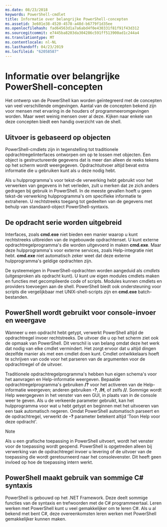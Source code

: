 ```yaml
---
ms.date: 08/23/2018
keywords: PowerShell-cmdlet
title: Informatie over belangrijke PowerShell-concepten
ms.assetid: 3e601e38-4520-4578-a48d-b6779f1d35ee
ms.openlocfilehash: fad64563d1a7a6abd4f0e430331f81f91f43d312
ms.sourcegitcommit: e7445ba8203da304286c591ff513900ad1c244a4
ms.translationtype: MT
ms.contentlocale: nl-NL
ms.lasthandoff: 04/23/2019
ms.locfileid: "62058587"
---
```

# <a name="understanding-important-powershell-concepts"></a>Informatie over belangrijke PowerShell-concepten

Het ontwerp van de PowerShell kan worden geïntegreerd met de concepten van veel verschillende omgevingen. Aantal van de concepten bekend zijn voor mensen met ervaring in de houders of programmeeromgevingen worden. Maar weet weinig mensen over al deze. Kijken naar enkele van deze concepten biedt een handig overzicht van de shell.

## <a name="output-is-object-based"></a>Uitvoer is gebaseerd op objecten

PowerShell-cmdlets zijn in tegenstelling tot traditionele opdrachtregelinterfaces ontworpen om op te lossen met objecten.
Een object is gestructureerde gegevens dat is meer dan alleen de reeks tekens op het scherm wordt weergegeven. Opdrachtuitvoer altijd bevat extra informatie die u gebruiken kunt als u deze nodig hebt.

Als u hulpprogramma's voor tekst-de verwerking hebt gebruikt voor het verwerken van gegevens in het verleden, zult u merken dat ze zich anders gedragen bij gebruik in PowerShell. In de meeste gevallen hoeft u geen tekst-de verwerking hulpprogramma's om specifieke informatie te extraheren. U rechtstreeks toegang tot gedeelten van de gegevens met behulp van standaard-object PowerShell-syntaxis.

## <a name="the-command-family-is-extensible"></a>De opdracht serie worden uitgebreid

Interfaces, zoals **cmd.exe** niet bieden een manier waarop u kunt rechtstreeks uitbreiden van de ingebouwde opdrachtenset. U kunt externe opdrachtregelprogramma's die worden uitgevoerd in maken **cmd.exe**. Maar deze hulpprogramma's voor externe services, zoals Help-integratie niet hebt. **cmd.exe** niet automatisch zeker weet dat deze externe hulpprogramma's geldige opdrachten zijn.

De systeemeigen in PowerShell-opdrachten worden aangeduid als *cmdlets* (uitgesproken als opdracht kunt). U kunt uw eigen modules cmdlets maken en functies met gecompileerde code of scripts. Modules kunnen cmdlets en providers toevoegen aan de shell. PowerShell biedt ook ondersteuning voor scripts die vergelijkbaar met UNIX-shell-scripts zijn en **cmd.exe** batch-bestanden.

## <a name="powershell-handles-console-input-and-display"></a>PowerShell wordt gebruikt voor console-invoer en weergave

Wanneer u een opdracht hebt getypt, verwerkt PowerShell altijd de opdrachtregel invoer rechtstreeks. De uitvoer die u op het scherm ziet ook de opmaak van PowerShell. Dit verschil is van belang omdat deze het werk dat nodig van elke cmdlet vermindert. Het zorgt ervoor dat u altijd dingen dezelfde manier als met een cmdlet doen kunt. Cmdlet ontwikkelaars hoeft te schrijven van code voor het parseren van de argumenten voor de opdrachtregel of de uitvoer.

Traditionele opdrachtregelprogramma's hebben hun eigen schema's voor het aanvragen en Help-informatie weergeven. Bepaalde opdrachtregelprogramma's gebruiken **/?** voor het activeren van de Help-informatie weergeven; anderen gebruiken **-?**, **/H**, of zelfs **//**. Sommige wordt Help weergegeven in het venster van een GUI, in plaats van in de console weer te geven. Als u de verkeerde parameter gebruikt, kan het hulpprogramma voor wat u hebt getypt en beginnen met het uitvoeren van een taak automatisch negeren.
Omdat PowerShell automatisch parseert en de opdrachtregel, verwerkt de **-?** parameter betekent altijd 'Toon Help voor deze opdracht'.

> [!NOTE]
> Als u een grafische toepassing in PowerShell uitvoert, wordt het venster voor de toepassing wordt geopend.
> PowerShell is opgetreden alleen bij verwerking van de opdrachtregel invoer u levering of de uitvoer van de toepassing die wordt geretourneerd naar het consolevenster. Dit heeft geen invloed op hoe de toepassing intern werkt.

## <a name="powershell-uses-some-c-syntax"></a>PowerShell maakt gebruik van sommige C# syntaxis

PowerShell is gebouwd op het .NET Framework. Deze deelt sommige functies van de syntaxis en trefwoorden met de C# programmeertaal. Leren werken met PowerShell kunt u veel gemakkelijker om te leren C#. Als u al bekend met bent C#, deze overeenkomsten leren werken met PowerShell gemakkelijker kunnen maken.
